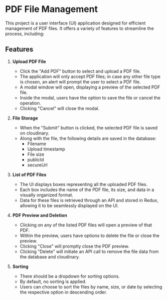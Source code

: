 # PDF File Management

This project is a user interface (UI) application designed for efficient management of PDF files. It offers a variety of features to streamline the process, including:

## Features

1. **Upload PDF File**
   - Click the "Add PDF" button to select and upload a PDF file.
   - The application will only accept PDF files; in case any other file type is chosen, an alert will prompt the user to select a PDF file.
   - A modal window will open, displaying a preview of the selected PDF file.
   - Inside the modal, users have the option to save the file or cancel the operation.
   - Clicking "Cancel" will close the modal.

2. **File Storage**
   - When the "Submit" button is clicked, the selected PDF file is saved on  cloudinary.
   - Along with the file, the following details are saved in the database:
     - Filename
     - Upload timestamp
     - File size
     - publicId
     - secureUrl

3. **List of PDF Files**
   - The UI displays boxes representing all the uploaded PDF files.
   - Each box includes the name of the PDF file, its size, and data in a visually organized format.
   - Data for these files is retrieved through an API and stored in Redux, allowing it to be seamlessly displayed on the UI.

4. **PDF Preview and Deletion**
   - Clicking on any of the listed PDF files will open a preview of that PDF.
   - Within the preview, users have options to delete the file or close the preview.
   - Clicking "Close" will promptly close the PDF preview.
   - Clicking "Delete" will initiate an API call to remove the file data from the database and cloudinary.

5. **Sorting**
   - There should be a dropdown for sorting options.
   - By default, no sorting is applied.
   - Users can choose to sort the files by name, size, or date by selecting the respective option in descending order.
